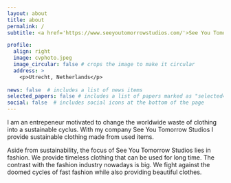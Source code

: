 ```yaml
---
layout: about
title: about
permalink: /
subtitle: <a href='https://www.seeyoutomorrowstudios.com/'>See You Tomorrow Studios</a>.

profile:
  align: right
  image: cvphoto.jpeg
  image_circular: false # crops the image to make it circular
  address: >
    <p>Utrecht, Netherlands</p>    
    
news: false  # includes a list of news items
selected_papers: false # includes a list of papers marked as "selected={true}"
social: false  # includes social icons at the bottom of the page
---
```


I am an entrepeneur motivated to change the worldwide waste of clothing into a sustainable cyclus. With my company See You Tomorrow Studios I provide sustainable clothing made from used items. 

Aside from sustainability, the focus of See You Tomorrow Studios lies in fashion. We provide timeless clothing that can be used for long time. The contrast with the fashion industry nowadays is big. We fight against the doomed cycles of fast fashion while also providing beautiful clothes.
